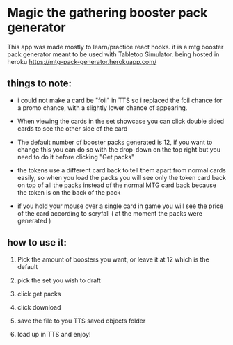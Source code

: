 
# Magic the gathering booster pack generator

This app was made mostly to learn/practice react hooks. it is a mtg booster pack generator meant to be used with Tabletop Simulator. being hosted in heroku https://mtg-pack-generator.herokuapp.com/

## things to note:

- i could not make a card be "foil" in TTS so i replaced the foil chance for a promo chance, with a slightly lower chance of appearing.

- When viewing the cards in the set showcase you can click double sided cards to see the other side of the card

- The default number of booster packs generated is 12, if you want to change this you can do so with the drop-down on the top right but you need to do it before clicking "Get packs"

- the tokens use a different card back to tell them apart from normal cards easily, so when you load the packs you will see only the token card back on top of all the packs instead of the normal MTG card back because the token is on the back of the pack

- if you hold your mouse over a single card in game you will see the price of the card according to scryfall ( at the moment the packs were generated )

## how to use it:

1. Pick the amount of boosters you want, or leave it at 12 which is the default

2. pick the set you wish to draft

3. click get packs

4. click download

5. save the file to you TTS saved objects folder

6. load up in TTS and enjoy!
